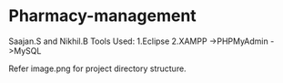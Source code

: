 # Pharmacy-management
Saajan.S and Nikhil.B
Tools Used:
  1.Eclipse
  2.XAMPP
    ->PHPMyAdmin
    ->MySQL

Refer image.png for project directory structure.
